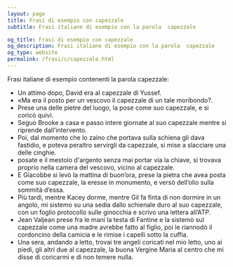 ```yaml
---
layout: page
title: Frasi di esempio con capezzale 
subtitle: Frasi italiane di esempio con la parola  capezzale

og_title: Frasi di esempio con capezzale 
og_description: Frasi italiane di esempio con la parola  capezzale
og_type: website
permalink: /frasi/c/capezzale.html
---
```


Frasi italiane di esempio contenenti la parola capezzale:


- Un attimo dopo, David era al capezzale di Yussef.
- «Ma era il posto per un vescovo il capezzale di un tale moribondo?.
- Prese una delle pietre del luogo, la pose come suo capezzale, e si coricò quivi.
- Seguo Brooke a casa e passo intere giornate al suo capezzale mentre si riprende dall’intervento.
- Poi, dal momento che lo zaino che portava sulla schiena gli dava fastidio, e poteva peraltro servirgli da capezzale, si mise a slacciare una delle cinghie.
- posate e il mestolo d'argento senza mai portar via la chiave, si trovava proprio nella camera del vescovo, vicino al capezzale.
- E Giacobbe si levò la mattina di buon’ora, prese la pietra che avea posta come suo capezzale, la eresse in monumento, e versò dell’olio sulla sommità d’essa.
- Più tardi, mentre Kacey dorme, mentre Gil fa finta di non dormire in un angolo, mi sistemo su una sedia dallo schienale duro al suo capezzale, con un foglio protocollo sulle ginocchia e scrivo una lettera all’ATP.
- Jean Valjean prese fra le mani la testa di Fantine e la sistemò sul capezzale come una madre avrebbe fatto al figlio, poi le riannodò il cordoncino della camicia e le rimise i capelli sotto la cuffia.
- Una sera, andando a letto, trovai tre angeli coricati nel mio letto, uno ai piedi, gli altri due al capezzale, la buona Vergine Maria al centro che mi disse di coricarmi e di non temere nulla.
